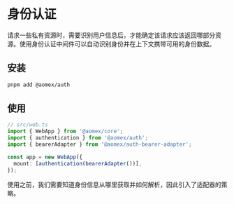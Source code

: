 # 身份认证

请求一些私有资源时，需要识别用户信息后，才能确定该请求应该返回哪部分资源。使用身份认证中间件可以自动识别身份并在上下文携带可用的身份数据。

## 安装

```bash
pnpm add @aomex/auth
```

## 使用

```typescript
// src/web.ts
import { WebApp } from '@aomex/core';
import { authentication } from '@aomex/auth';
import { bearerAdapter } from '@aomex/auth-bearer-adapter';

const app = new WebApp({
  mount: [authentication(bearerAdapter())],
});
```

使用之前，我们需要知道身份信息从哪里获取并如何解析，因此引入了适配器的策略。
